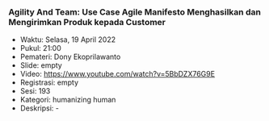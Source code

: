 ### Agility And Team: Use Case Agile Manifesto Menghasilkan dan Mengirimkan Produk kepada Customer

- Waktu: Selasa, 19 April 2022
- Pukul: 21:00
- Pemateri: Dony Ekoprilawanto
- Slide: empty
- Video: https://www.youtube.com/watch?v=5BbDZX76G9E
- Registrasi: empty
- Sesi: 193
- Kategori: humanizing human
- Deskripsi: -
